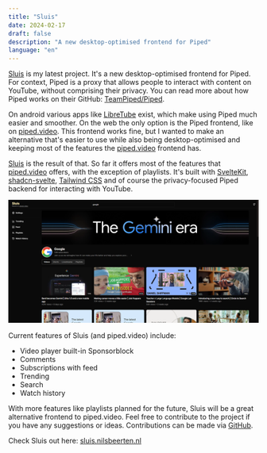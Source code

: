 ```yaml
---
title: "Sluis"
date: 2024-02-17
draft: false
description: "A new desktop-optimised frontend for Piped"
language: "en"
---
```


[Sluis](https://sluis.nilsbeerten.nl) is my latest project. It's a new desktop-optimised frontend for Piped.
For context, Piped is a proxy that allows people to interact with content on
YouTube, without comprising their privacy. You can read more about how Piped
works on their GitHub: [TeamPiped/Piped](https://github.com/TeamPiped/Piped).

On android various apps like [LibreTube](https://github.com/libre-tube/LibreTube)
exist, which make using
Piped much easier and smoother. On the web the only option is the Piped
frontend, like on [piped.video](https://piped.video). This frontend works
fine, but I wanted to make an alternative that's easier to use while also
being desktop-optimised and keeping most of the features the
[piped.video](https://piped.video) frontend has.

[Sluis](https://sluis.nilsbeerten.nl) is the result of that. So far it offers most of the features that
[piped.video](https://piped.video) offers, with the exception of playlists.
It's built with [SvelteKit](https://kit.svelte.dev),
[shadcn-svelte](https://www.shadcn-svelte.com/),
[Tailwind CSS](https://tailwindcss.com/) and
of course the privacy-focused Piped backend for interacting with YouTube.

![Sluis screenshot](./sluis_example.png)

Current features of Sluis (and piped.video) include:

-   Video player built-in Sponsorblock
-   Comments
-   Subscriptions with feed
-   Trending
-   Search
-   Watch history

With more features like playlists planned for the future, Sluis will be a
great alternative frontend to piped.video. Feel free to contribute to the
project if you have any suggestions or ideas. Contributions can be made via
[GitHub](https://github.com/nbeerten/sluis).

Check Sluis out here: [sluis.nilsbeerten.nl](https://sluis.nilsbeerten.nl)
